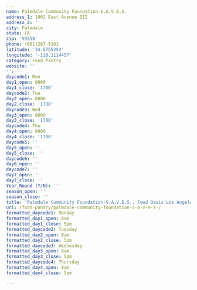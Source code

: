 ```yaml
---
name: Palmdale Community Foundation-S.A.V.E.S.
address_1: 1002 East Avenue Q12
address_2: ''
city: Palmdale
state: CA
zip: '93550'
phone: (661)267-5191
latitude: '34.5755254'
longitude: '-118.1114457'
category: Food Pantry
website: ''
'': ''
daycode1: Mon
day1_open: 0800
day1_close: '1700'
daycode2: Tue
day2_open: 0800
day2_close: '1700'
daycode3: Wed
day3_open: 0800
day3_close: '1700'
daycode4: Thu
day4_open: 0800
day4_close: '1700'
daycode5: ''
day5_open: ''
day5_close: ''
daycode6: ''
day6_open: ''
daycode7: ''
day7_open: ''
day7_close: ''
Year_Round (Y/N): ''
season_open: ''
season_close: ''
title: 'Palmdale Community Foundation-S.A.V.E.S., Food Oasis Los Angeles'
uri: /food-pantry/palmdale-community-foundation-s-a-v-e-s-/
formatted_daycode1: Monday
formatted_day1_open: 8am
formatted_day1_close: 5pm
formatted_daycode2: Tuesday
formatted_day2_open: 8am
formatted_day2_close: 5pm
formatted_daycode3: Wednesday
formatted_day3_open: 8am
formatted_day3_close: 5pm
formatted_daycode4: Thursday
formatted_day4_open: 8am
formatted_day4_close: 5pm

---
```

